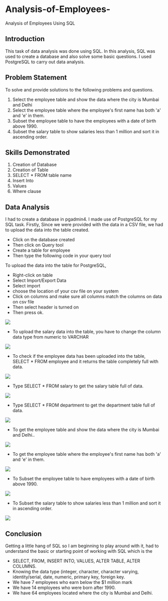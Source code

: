 # Analysis-of-Employees-
Analysis of Employees Using SQL

## Introduction
This task of data analysis was done using SQL. In this analysis, SQL was used to create a database and also solve some basic questions. I used PostgreSQL to carry out data analysis.

## Problem Statement
To solve and provide solutions to the following problems and questions.
1. Select the employee table and show the data where the city is Mumbai and Delhi
2. Select the employee table where the employee's first name has both 'a' and 'e' in them.
3. Subset the employee table to have the employees with a date of birth above 1990.
4. Subset the salary table to show salaries less than 1 million and sort it in ascending order.


## Skills Demonstrated
1. Creation of Database
2. Creation of Table
3. SELECT * FROM table name
4. Insert Into
5. Values
6. Where clause

## Data Analysis
I had to create a database in pgadmin4. I made use of PostgreSQL for my SQL task.
Firstly, Since we were provided with the data in a CSV file, we had to upload the data into the table created.
- Click on the database created
- Then click on Query tool
- Create a table for employee
- Then type the following code in your query tool

To upload the data into the table for PostgreSQL, 
- Right-click on table
- Select Import/Export Data
- Select import
- choose the location of your csv file on your system
- Click on columns and make sure all columns match the columns on data on csv file
- Then select header is turned on
- Then press ok.

![](pic1.png)

- To upload the salary data into the table, you have to change the column data type from numeric to VARCHAR

![](pic2.png)

- To check if the employee data has been uploaded into the table, SELECT * FROM employee and it returns the table completely full with data.

![](pic3.png)

- Type SELECT * FROM salary to get the salary table full of data.

![](pic4.png)

- Type SELECT * FROM department to get the department table full of data.

![](pic5.png)

- To get the employee table and show the data where the city is Mumbai and Delhi..

![](pic6.png)

- To get the employee table where the employee's first name has both 'a' and 'e' in them.

![](pic7.png)

- To Subset the employee table to have employees with a date of birth above 1990.

![](pic8.png)
  
- To Subset the salary table to show salaries less than 1 million and sort it in ascending order.

![](pic9.png)


## Conclusion
Getting a little hang of SQL so I am beginning to play around with it, had to understand the basic or starting point of working with SQL which is the 
- SELECT, FROM, INSERT INTO, VALUES, ALTER TABLE, ALTER COLUMNS. 
- Knowing the data type (integer, character, character varying, identity/serial, date, numeric, primary key, foreign key.
- We have 7 employees who earn below the $1 million mark
- We have 14 employees who were born after 1990.
- We have 64 employees located where the city is Mumbai and Delhi.
